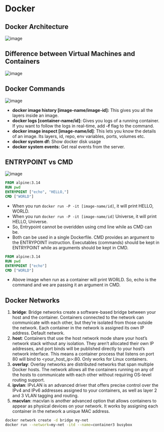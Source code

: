 # Docker
## Docker Architecture
![image](https://github.com/begh-azka/Docker/assets/97597065/b56a5b2d-dd15-4793-a341-1f80dac795b4)

## Difference between Virtual Machines and Containers
![image](https://github.com/begh-azka/Docker/assets/97597065/f6cfde51-f739-48a1-8cde-072cab4b41a5)

## Docker Commands
![image](https://github.com/begh-azka/Docker/assets/97597065/55fa66a6-d729-4c55-994f-dcb0098788f4)

- **docker image history [image-name/image-id]:** This gives you all the layers inside an image.
- **docker logs [container-name/id]:** Gives you logs of a running container. If you want to follow the logs in real-time, add **-f** flag to the command.
- **docker image inspect [image-name/id]**: This lets you know the details of an image. Its layers, id, repo, env variables, ports, volumes etc.
- **docker system df:** Show docker disk usage
- **docker system events:** Get real events from the server.

## ENTRYPOINT vs CMD
![image](https://github.com/begh-azka/Docker/assets/97597065/3f223a31-e4f4-478b-b94f-6120f0049cc6)

```Dockerfile
FROM alpine:3.14
RUN pwd
ENTRYPOINT ["echo", "HELLO,"]
CMD ["WORLD"]
```
- When you run `docker run -P -it [image-name/id]`, it will print HELLO, WORLD.
- When you run `docker run -P -it [image-name/id]` Universe, it will print HELLO, Universe.
- So, Entrypoint cannot be overidden using cmd line while as CMD can be.
- Both can be used in a single Dockerfile. CMD provides an argument to the ENTRYPOINT instruction. Executables (commands) should be kept in ENTRYPOINT while as arguments should be kept in CMD.
```Dockerfile
FROM alpine:3.14
RUN pwd
ENTRYPOINT ["echo"]
CMD ["WORLD"]
```
- Above image when run as a container will print WORLD. So, echo is the command and we are passing it an argument in CMD.

## Docker Networks
1. **bridge**: Bridge networks create a software-based bridge between your host and the container. Containers connected to the network can communicate with each other, but they’re isolated from those outside the network. Each container in the network is assigned its own IP address. Default network.
2. **host**: Containers that use the host network mode share your host’s network stack without any isolation. They aren’t allocated their own IP addresses, and port binds will be published directly to your host’s network interface. This means a container process that listens on port 80 will bind to <your_host_ip>:80. Only works for Linux containers.
3. **overlay**: Overlay networks are distributed networks that span multiple Docker hosts. The network allows all the containers running on any of the hosts to communicate with each other without requiring OS-level routing support.
4. **ipvlan**: IPvLAN is an advanced driver that offers precise control over the IPv4 and IPv6 addresses assigned to your containers, as well as layer 2 and 3 VLAN tagging and routing.
5. **macvlan**: macvlan is another advanced option that allows containers to appear as physical devices on your network. It works by assigning each container in the network a unique MAC address.

```sh
docker network create -d bridge my-net
docker run --network=my-net -itd --name=container3 busybox
```



